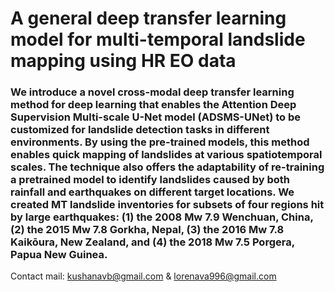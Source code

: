 # A general deep transfer learning model for multi-temporal landslide mapping using HR EO data

### We introduce a novel cross-modal deep transfer learning method for deep learning that enables the Attention Deep Supervision Multi-scale U-Net model (ADSMS-UNet) to be customized for landslide detection tasks in different environments. By using the pre-trained models, this method enables quick mapping of landslides at various spatiotemporal scales. The technique also offers the adaptability of re-training a pretrained model to identify landslides caused by both rainfall and earthquakes on different target locations. We created MT landslide inventories for subsets of four regions hit by large earthquakes: (1) the 2008 Mw 7.9 Wenchuan, China, (2) the 2015 Mw 7.8 Gorkha, Nepal, (3) the 2016 Mw 7.8 Kaikōura, New Zealand, and (4) the 2018 Mw 7.5 Porgera, Papua New Guinea.

Contact mail: kushanavb@gmail.com & lorenava996@gmail.com
